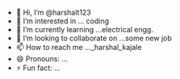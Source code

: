 - 👋 Hi, I’m @harshalt123
- 👀 I’m interested in ... coding
- 🌱 I’m currently learning ...electrical engg.
- 💞️ I’m looking to collaborate on ...some new job
- 📫 How to reach me ..._harshal_kajale
- 😄 Pronouns: ...
- ⚡ Fun fact: ...

<!---
harshalt123/harshalt123 is a ✨ special ✨ repository because its `README.md` (this file) appears on your GitHub profile.
You can click the Preview link to take a look at your changes.
--->
